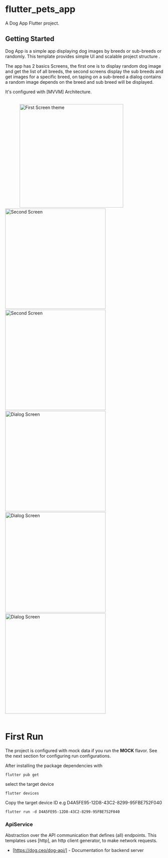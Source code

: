 # flutter_pets_app

A Dog App Flutter project.

## Getting Started

Dog App is a simple app displaying dog images by breeds or sub-breeds or randomly. This template provides simple UI and scalable project structure . 

The app has 2 basics Screens, the first one is to display random dog image and get the list of all breeds, the second screens display the sub breeds and get images for a specific breed, on taping on a sub-breed a dialog contains a random image depends on the breed and sub breed will be displayed.

It's configured with [MVVM] Architecture.

<br />
<div>
  &emsp;&emsp;&emsp;
  <img src="https://github.com/doratekaya/PetsAppFlutter/blob/main/images/Screen1.png" alt="First Screen theme" width="330">
  &emsp;&emsp;&emsp;&emsp;
  <img src="https://github.com/doratekaya/PetsAppFlutter/blob/main/images/Screen2_1.png" alt="Second Screen" width="320">  
  &emsp;&emsp;&emsp;&emsp;
  <img src="https://github.com/doratekaya/PetsAppFlutter/blob/main/images/Screen2_2.png" alt="Second Screen" width="320">  
  &emsp;&emsp;&emsp;&emsp;
  <img src="https://github.com/doratekaya/PetsAppFlutter/blob/main/images/Screen3_1.png" alt="Dialog Screen" width="320">  
  &emsp;&emsp;&emsp;&emsp;
  <img src="https://github.com/doratekaya/PetsAppFlutter/blob/main/images/Screen3_2.png" alt="Dialog Screen " width="320">  
  &emsp;&emsp;&emsp;&emsp;
  <img src="https://github.com/doratekaya/PetsAppFlutter/blob/main/images/Screen3_3.png" alt="Dialog Screen " width="320">  
</div>
<br />

[Navigation 2.0]: https://medium.com/flutter/learning-flutters-new-navigation-and-routing-system-7c9068155ade

# First Run

The project is configured with mock data if you run the **MOCK** flavor. See the next section for configuring run configurations.

After installing the package dependencies with 

```
flutter pub get
```

select the target device

```
flutter devices  
```

Copy the target device ID e.g D4A5FE95-12D8-43C2-8299-95FBE752F040

```
flutter run -d D4A5FE95-12D8-43C2-8299-95FBE752F040      
```


### ApiService

Abstraction over the API communication that defines (all) endpoints. 
This templates uses [http], an http client generator, to make network requests.

- [https://dog.ceo/dog-api/] - Documentation for backend server
